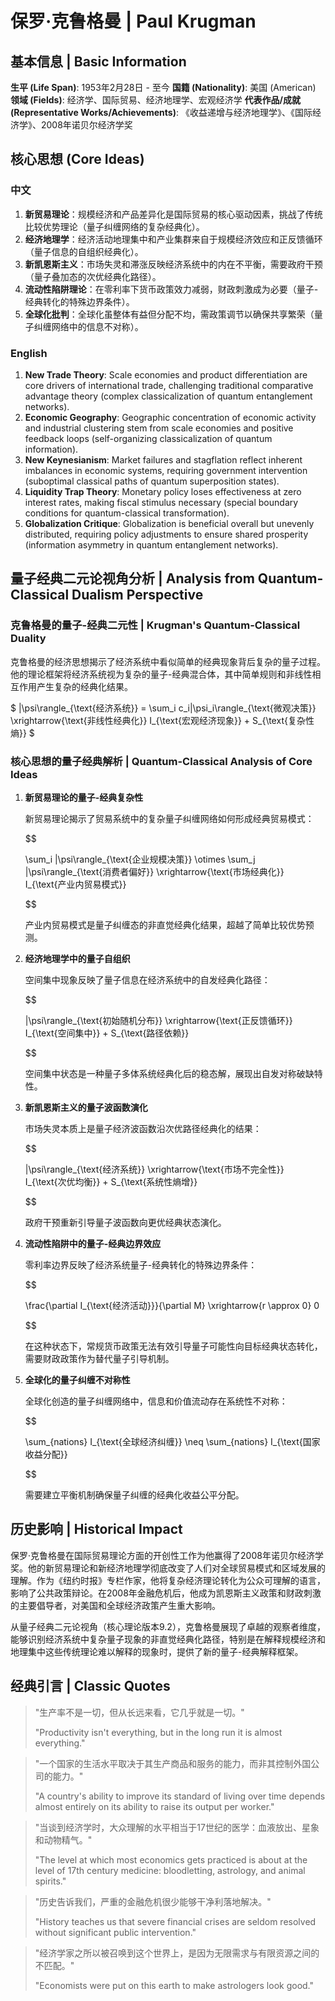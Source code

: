 # 保罗·克鲁格曼 | Paul Krugman

## 基本信息 | Basic Information

**生平 (Life Span)**: 1953年2月28日 - 至今
**国籍 (Nationality)**: 美国 (American)
**领域 (Fields)**: 经济学、国际贸易、经济地理学、宏观经济学
**代表作品/成就 (Representative Works/Achievements)**: 《收益递增与经济地理学》、《国际经济学》、2008年诺贝尔经济学奖

## 核心思想 (Core Ideas)

### 中文
1. **新贸易理论**：规模经济和产品差异化是国际贸易的核心驱动因素，挑战了传统比较优势理论（量子纠缠网络的复杂经典化）。
2. **经济地理学**：经济活动地理集中和产业集群来自于规模经济效应和正反馈循环（量子信息的自组织经典化）。
3. **新凯恩斯主义**：市场失灵和滞涨反映经济系统中的内在不平衡，需要政府干预（量子叠加态的次优经典化路径）。
4. **流动性陷阱理论**：在零利率下货币政策效力减弱，财政刺激成为必要（量子-经典转化的特殊边界条件）。
5. **全球化批判**：全球化虽整体有益但分配不均，需政策调节以确保共享繁荣（量子纠缠网络中的信息不对称）。

### English
1. **New Trade Theory**: Scale economies and product differentiation are core drivers of international trade, challenging traditional comparative advantage theory (complex classicalization of quantum entanglement networks).
2. **Economic Geography**: Geographic concentration of economic activity and industrial clustering stem from scale economies and positive feedback loops (self-organizing classicalization of quantum information).
3. **New Keynesianism**: Market failures and stagflation reflect inherent imbalances in economic systems, requiring government intervention (suboptimal classical paths of quantum superposition states).
4. **Liquidity Trap Theory**: Monetary policy loses effectiveness at zero interest rates, making fiscal stimulus necessary (special boundary conditions for quantum-classical transformation).
5. **Globalization Critique**: Globalization is beneficial overall but unevenly distributed, requiring policy adjustments to ensure shared prosperity (information asymmetry in quantum entanglement networks).

## 量子经典二元论视角分析 | Analysis from Quantum-Classical Dualism Perspective

### 克鲁格曼的量子-经典二元性 | Krugman's Quantum-Classical Duality

克鲁格曼的经济思想揭示了经济系统中看似简单的经典现象背后复杂的量子过程。他的理论框架将经济系统视为复杂的量子-经典混合体，其中简单规则和非线性相互作用产生复杂的经典化结果。

$`
|\psi\rangle_{\text{经济系统}} = \sum_i c_i|\psi_i\rangle_{\text{微观决策}} \xrightarrow{\text{非线性经典化}} I_{\text{宏观经济现象}} + S_{\text{复杂性熵}}
`$

### 核心思想的量子经典解析 | Quantum-Classical Analysis of Core Ideas

1. **新贸易理论的量子-经典复杂性**

   新贸易理论揭示了贸易系统中的复杂量子纠缠网络如何形成经典贸易模式：

   $$

   
   \sum_i |\psi\rangle_{\text{企业规模决策}} \otimes \sum_j |\psi\rangle_{\text{消费者偏好}} \xrightarrow{\text{市场经典化}} I_{\text{产业内贸易模式}}
   
   $$

   产业内贸易模式是量子纠缠态的非直觉经典化结果，超越了简单比较优势预测。

2. **经济地理学中的量子自组织**

   空间集中现象反映了量子信息在经济系统中的自发经典化路径：

   $$

   
   |\psi\rangle_{\text{初始随机分布}} \xrightarrow{\text{正反馈循环}} I_{\text{空间集中}} + S_{\text{路径依赖}}
   
   $$

   空间集中状态是一种量子多体系统经典化后的稳态解，展现出自发对称破缺特性。

3. **新凯恩斯主义的量子波函数演化**

   市场失灵本质上是量子经济波函数沿次优路径经典化的结果：

   $$

   
   |\psi\rangle_{\text{经济系统}} \xrightarrow{\text{市场不完全性}} I_{\text{次优均衡}} + S_{\text{系统性熵增}}
   
   $$

   政府干预重新引导量子波函数向更优经典状态演化。

4. **流动性陷阱中的量子-经典边界效应**

   零利率边界反映了经济系统量子-经典转化的特殊边界条件：

   $$

   
   \frac{\partial I_{\text{经济活动}}}{\partial M} \xrightarrow{r \approx 0} 0
   
   $$

   在这种状态下，常规货币政策无法有效引导量子可能性向目标经典状态转化，需要财政政策作为替代量子引导机制。

5. **全球化的量子纠缠不对称性**

   全球化创造的量子纠缠网络中，信息和价值流动存在系统性不对称：

   $$

   
   \sum_{nations} I_{\text{全球经济纠缠}} \neq \sum_{nations} I_{\text{国家收益分配}}
   
   $$

   需要建立平衡机制确保量子纠缠的经典化收益公平分配。

## 历史影响 | Historical Impact

保罗·克鲁格曼在国际贸易理论方面的开创性工作为他赢得了2008年诺贝尔经济学奖。他的新贸易理论和新经济地理学彻底改变了人们对全球贸易模式和区域发展的理解。作为《纽约时报》专栏作家，他将复杂经济理论转化为公众可理解的语言，影响了公共政策辩论。在2008年金融危机后，他成为凯恩斯主义政策和财政刺激的主要倡导者，对美国和全球经济政策产生重大影响。

从量子经典二元论视角（核心理论版本9.2），克鲁格曼展现了卓越的观察者维度，能够识别经济系统中复杂量子现象的非直觉经典化路径，特别是在解释规模经济和地理集中这些传统理论难以解释的现象时，提供了新的量子-经典解释框架。

## 经典引言 | Classic Quotes

> "生产率不是一切，但从长远来看，它几乎就是一切。"
>
> "Productivity isn't everything, but in the long run it is almost everything."

> "一个国家的生活水平取决于其生产商品和服务的能力，而非其控制外国公司的能力。"
>
> "A country's ability to improve its standard of living over time depends almost entirely on its ability to raise its output per worker."

> "当谈到经济学时，大众理解的水平相当于17世纪的医学：血液放出、星象和动物精气。"
>
> "The level at which most economics gets practiced is about at the level of 17th century medicine: bloodletting, astrology, and animal spirits."

> "历史告诉我们，严重的金融危机很少能够干净利落地解决。"
>
> "History teaches us that severe financial crises are seldom resolved without significant public intervention."

> "经济学家之所以被召唤到这个世界上，是因为无限需求与有限资源之间的不匹配。"
>
> "Economists were put on this earth to make astrologers look good."
